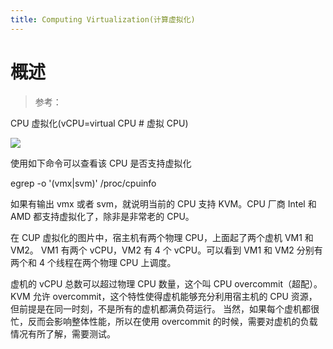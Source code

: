 ```yaml
---
title: Computing Virtualization(计算虚拟化)
---
```


# 概述

> 参考：

CPU 虚拟化(vCPU=virtual CPU # 虚拟 CPU)

![](https://notes-learning.oss-cn-beijing.aliyuncs.com/gd8p4x/1616124392775-cccdd43b-0f21-4877-8c78-c4d6c7352728.png)

使用如下命令可以查看该 CPU 是否支持虚拟化

egrep -o '(vmx|svm)' /proc/cpuinfo

如果有输出 vmx 或者 svm，就说明当前的 CPU 支持 KVM。CPU 厂商 Intel 和 AMD 都支持虚拟化了，除非是非常老的 CPU。

在 CUP 虚拟化的图片中，宿主机有两个物理 CPU，上面起了两个虚机 VM1 和 VM2。 VM1 有两个 vCPU，VM2 有 4 个 vCPU。可以看到 VM1 和 VM2 分别有两个和 4 个线程在两个物理 CPU 上调度。

虚机的 vCPU 总数可以超过物理 CPU 数量，这个叫 CPU overcommit（超配）。 KVM 允许 overcommit，这个特性使得虚机能够充分利用宿主机的 CPU 资源，但前提是在同一时刻，不是所有的虚机都满负荷运行。 当然，如果每个虚机都很忙，反而会影响整体性能，所以在使用 overcommit 的时候，需要对虚机的负载情况有所了解，需要测试。
